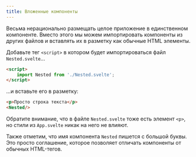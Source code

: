 ```yaml
---
title: Вложенные компоненты
---
```


Весьма нерационально размещать целое приложение в единственном компоненте. Вместо этого мы можем импортировать компоненты из других файлов и вставлять их в разметку как обычные HTML элементы.

Добавьте тег `<script>` в котором будет импортироваться файл `Nested.svelte`...

```html
<script>
	import Nested from './Nested.svelte';
</script>
```

...и вставьте его в разметку:

```html
<p>Просто строка текста</p>
<Nested/>
```

Обратите внимание, что в файле `Nested.svelte` тоже есть элемент `<p>`, но стили из `App.svelte` никак на него не влияют.

Также отметим, что имя компонента `Nested` пишется с большой буквы. Это просто соглашение, которое позволяет отличать компоненты от обычных HTML-тегов.